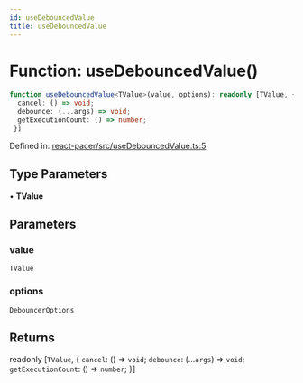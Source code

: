 ```yaml
---
id: useDebouncedValue
title: useDebouncedValue
---
```


<!-- DO NOT EDIT: this page is autogenerated from the type comments -->

# Function: useDebouncedValue()

```ts
function useDebouncedValue<TValue>(value, options): readonly [TValue, {
  cancel: () => void;
  debounce: (...args) => void;
  getExecutionCount: () => number;
 }]
```

Defined in: [react-pacer/src/useDebouncedValue.ts:5](https://github.com/TanStack/pacer/blob/main/packages/react-pacer/src/useDebouncedValue.ts#L5)

## Type Parameters

• **TValue**

## Parameters

### value

`TValue`

### options

`DebouncerOptions`

## Returns

readonly \[`TValue`, \{
  `cancel`: () => `void`;
  `debounce`: (...`args`) => `void`;
  `getExecutionCount`: () => `number`;
 \}\]

